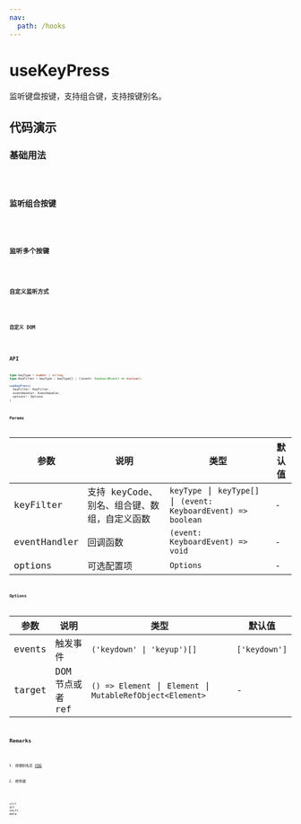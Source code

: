 ```yaml
---
nav:
  path: /hooks
---
```


# useKeyPress

监听键盘按键，支持组合键，支持按键别名。

## 代码演示

### 基础用法

<code src="./demo/demo1.tsx" />

### 监听组合按键

<code src="./demo/demo6.tsx" />

### 监听多个按键

<code src="./demo/demo3.tsx" />

### 自定义监听方式

<code src="./demo/demo4.tsx" />

### 自定义 DOM

<code src="./demo/demo5.tsx" />

## API

```typescript
type keyType = number | string;
type KeyFilter = keyType | keyType[] | ((event: KeyboardEvent) => boolean);

useKeyPress(
  keyFilter: KeyFilter, 
  eventHandler: EventHandler, 
  options?: Options
)
```

### Params

| 参数         | 说明                                         | 类型                                                            | 默认值 |
|--------------|----------------------------------------------|-----------------------------------------------------------------|--------|
| keyFilter    | 支持 keyCode、别名、组合键、数组，自定义函数 | `keyType` \| `keyType[]` \| `(event: KeyboardEvent) => boolean` | -      |
| eventHandler | 回调函数                                     | `(event: KeyboardEvent) => void`                                | -      |
| options      | 可选配置项                                   | `Options`                                                       | -      |

### Options

| 参数   | 说明             | 类型                                                        | 默认值        |
|--------|------------------|-------------------------------------------------------------|---------------|
| events | 触发事件         | `('keydown' \| 'keyup')[]`                                  | `['keydown']` |
| target | DOM 节点或者 ref | `() => Element` \| `Element` \| `MutableRefObject<Element>` | -             |

## Remarks

1. 按键别名见 [代码](TODO)

2. 修饰键

```text
ctrl
alt
shift
meta
```
